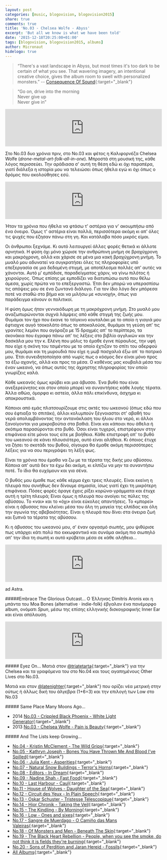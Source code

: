 ```yaml
---
layout: post
categories: [music, blogovision, blogovision2015]
share: true
comments: true
title: 'No.03 - Chelsea Wolfe - Abyss'
excerpt: 'But all we know is what we have been told'
date: '2015-12-18T20:25:00+01:00'
tags: [blogovision, blogovision2015, albums]
author: Micronaut
hidelogo: true
---
```

>&ldquo;There's a vast landscape in Abyss, but most times it's too dark to be certain of what you see. That wavering imagery, an intentional creative choice, gives the album room to swell with personalized monsters.&rdquo; -- [Consequence Of Sound](http://consequenceofsound.net/2015/07/album-review-chelsea-wolfe-abyss/){:target="_blank"}

>&ldquo;Go on, drive into the morning<br/>
>Never give up<br/>
>Never give in&rdquo;<br/>

<iframe style="border: 0; width: 100%; height: 120px;" src="https://bandcamp.com/EmbeddedPlayer/album=3091200220/size=large/bgcol=ffffff/linkcol=0687f5/tracklist=false/artwork=small/track=468914127/transparent=true/" seamless><a href="http://chelseawolfe.bandcamp.com/album/abyss">Abyss by CHELSEA WOLFE</a></iframe>

Στο No.03 δυο χρόνια πριν, στο Νο.03 και φέτος η Καλιφορνέζα Chelsea Wolfe (*drone-metal-art-folk-all-in-one*). Μπροστά στη μουσική της, κάθε λόγος περισσεύει. Την αράδιασα σ' αυτή τη θέση εδώ κι όχι παραπέρα, γιατί διάλεξα η ιστορία μου να τελειώσει όπως ήθελα εγώ κι όχι όπως ο δρόμος που ακολούθησες εσύ.

<iframe style="border: 0; width: 100%; height: 120px;" src="https://bandcamp.com/EmbeddedPlayer/album=3091200220/size=large/bgcol=ffffff/linkcol=0687f5/tracklist=false/artwork=small/track=2697170462/transparent=true/" seamless><a href="http://chelseawolfe.bandcamp.com/album/abyss">Abyss by CHELSEA WOLFE</a></iframe>

Ήταν τα χρόνια που ήθελα να φτάσω τ' αστέρια για ν' ακουμπήσω από ένα όνειρο. Όμως τ' αστέρια είναι πολλά, περισσότερα ακόμη κι απ' όλες τις ψυχές που έζησαν πάνω στη γη. Και κατάλαβα πόσο μικρός είμαι.

Οι άνθρωποι ξεχνάμε. Κι αυτό λειτουργεί άλλες φορές θετικά κι άλλοτε αρνητικά. Η φύση όχι μόνο χώρισε την ανθρώπινη μνήμη σε βραχύχρονη και μακρόχρονη, αλλά και χάρισε σε μένα μια κακή βραχύχρονη μνήμη. Το μυαλό μου αδυνατεί να συγκρατήσει  όλες τις πληροφορίες υπό επεξεργασία σε μια δεδομένη στιγμή, με αποτέλεσμα πολλές απ' αυτές να χάνονται. Αυτό μ' εμπόδισε, παραδείγματος χάριν, να γίνω πιλότος ή χειρούργος. Όπως επίσης με εμποδίζει να διατυπώσω αυτό που θέλω άμεσα, χωρίς πρώτα να το επεξεργαστώ. Έτσι δεν μπορώ να υπερασπίσω τις απόψεις μου σε ένα ζωντανό διάλογο. Για τον ίδιο λόγο δεν μπόρεσα ποτέ να σταθώ στο βήμα και να μιλήσω με «συνοχή», όπως για παράδειγμα κάνουν οι πολιτικοί. 

Η φύση όμως ήταν γενναιόδωρη με τη μακρόχρονη μνήμη. Στο μυαλό μου αναζωπυρώνονται συχνά λάμψεις από κάθε στιγμή της ζωής μου. Θυμάμαι τον ήχο που έκανε το τσίγκινο κουταλάκι με το οποίο η γιαγιά μου έφτιαχνε αυγό τσοκολάτο όπως το αποκαλούσε, θυμάμαι τη γεύση απ' τις γρανίτες λεμόνι που αγόραζα με 15 δραχμές απ' το περίπτερο, τα σκονάκια που έγραφα πάνω απ' τις λέξεις στο βιβλίο αγγλικών και την δασκάλα μου την κ. Ελένη που μόλις το έμαθε έγινε πύραυλος, την υφή που είχε η σκόνη του τσιμέντου με το οποίο έχτιζαν το σπίτι του αδερφού μου, θυμάμαι και τη μυρουδιά που είχε η μωβ πασχαλιά έξω απ΄ το πατρικό μου. Έτσι συνειδητοποίησα από νωρίς πως ο κόσμος δεν είναι μόνο προς τα έξω αχανής, αλλά και προς τα μέσα. Ο καθένας μας κουβαλά μέσα του έναν ωκεανό, να όπως αυτός της άχρηστης πληροφορίας τον οποίο γνωρίζεις καλά. 

Κάθε ωκεανός όμως κρύβει και μια άβυσσο. Ένα βυθό που είναι ανεξερεύνητος και στον οποίο μπορεί να συναντήσεις κάθε λογής τέρατα. Άλλα αθώα, όμορφα κι αστεία, άλλα πάλι επικίνδυνα, άσχημα κι αποκρουστικά.

Κάποιοι από εμάς πλατσουρίζουμε στις ακτές του ωκεανού (όπως εδώ που σου έφτιαξα το σπιτάκι), άλλοι κολυμπούν ξέγνοιαστοι στ' αβαθή του νερά απολαμβάνοντας την αντανάκλαση του ήλιου στο νερό, κι άλλοι ξανοίγονται για μακροβούτια στα βαθιά. Είναι και κάποιοι που άθελα ή σκόπιμα παρασύρονται στο βυθό. Όσοι είναι τυχεροί, επιστρέφουν στην επιφάνεια είτε μόνοι τους είτε με βοήθεια. Κάθε επιστροφή απ' το βυθό του ωκεανού σε κάνει πλουσιότερο, αυτό είναι αλήθεια. Κι όποιος έτυχε να ζήσει το σκοτάδι του βυθού, σίγουρα θα έμαθε ακόμη περισσότερες λέξεις για να σου περιγράψει τη λέξη φως.

Είναι τα χρόνια που έμαθα να ζω με τα τέρατα της δικής μου αβύσσου.  Κάποια απ' αυτά δεν τα έχω δει ακόμη, κι ελπίζω να μην τα συναντήσω ποτέ. Το ίδιο θα ευχόμουν και για σένα.

Ο βυθός μου έμαθε πως κάθε κέρμα έχει τρεις πλευρές. Είναι εκείνη η πλευρά που συνήθως δεν δίνουμε σημασία, ίσως γιατί έχει τη μικρότερη επιφάνεια. Πόσες φορές άραγε έχεις ρίξει κορώνα-γράμματα και έτυχε αυτή η τρίτη πλευρά; Είναι όμως η πλευρά που ανοίγει τις πύλες της αβύσσου. Το «ναι» και το «όχι» είναι εύκολες απαντήσεις. Το «μπορεί» είναι η άβυσσος που κλείνει μέσα του όλη τη μαγεία της ελπίδας και όλη την αγωνία της αβεβαιότητας. Είναι η πλευρά που δίνει στα όνειρα ζωή και ξυπνά τα τέρατα της αβύσσου. 

Κι η άβυσσος του ωκεανού μου, σ' έναν οργασμό σιωπής, μου ψιθύρισε πως υπάρχει κάτι πολύ πιο εκκωφαντικό και συνάμα ακόμη πιο σιωπηλό απ' την ίδια τη σιωπή κι αυτό κρύβεται μέσα σε κάθε αλήθεια...

<iframe style="border: 0; width: 100%; height: 120px;" src="https://bandcamp.com/EmbeddedPlayer/album=3091200220/size=large/bgcol=ffffff/linkcol=0687f5/tracklist=false/artwork=small/track=1850889645/transparent=true/" seamless><a href="http://chelseawolfe.bandcamp.com/album/abyss">Abyss by CHELSEA WOLFE</a></iframe>

ad Astra.

<div class="text-divider"></div>

#####Embrace The Glorious Outcast...
Ο Έλληνας Dimitris Aronis και η μπάντα του Moa Bones (alternative · indie-folk) έβγαλαν ένα πανέμορφο album, ονόματι *Spun*, μέσω της επίσης ελληνικής δισκογραφικής Inner Ear και είναι απόλαυση. 

<iframe style="border: 0; width: 100%; height: 120px;" src="https://bandcamp.com/EmbeddedPlayer/album=1953590129/size=large/bgcol=ffffff/linkcol=0687f5/tracklist=false/artwork=small/track=2676037705/transparent=true/" seamless><a href="http://innerear.bandcamp.com/album/spun">Spun by Moa Bones</a></iframe>

<div class="text-divider"></div>

#####<i class="fa fa-hand-o-right"></i> Eyez Οn...
Ματιά στον [@triatetarta](https://triatetarta.wordpress.com/2015/12/18/%CF%84%CF%81%CE%AF%CE%B1-%CE%BF%CE%B9-%CE%B6%CF%89%CE%AD%CF%82-%CF%84%CF%89%CE%BD-%CE%AC%CE%BB%CE%BB%CF%89%CE%BD/){:target="_blank"} για την Chelsea και τα γραφόμενα του στο Νο.04 και τους αγαπημένους Other Lives στο Νο.03.

Ματιά και στον [@latenighter](http://latenighters-show.tumblr.com/post/135436706726/blogovision-2015-no-03){:target="_blank"} που ορίζει νέα μετρική στην ούτως ή άλλως δική του άλγεβρα (1+6=3) και την επιλογή των Low στο Νο.03

#####<i class="fa fa-hand-o-right"></i> Same Place Many Moons Ago...
* 2014 [No.03 - Crippled Black Phoenix - White Light Generator](/music/blogovision/blogovision2014/blogovision2014-no03/){:target="_blank"}
* 2013 [No.03 - Chelsea Wolfe - Pain is Beauty](/music/blogovision/blogovision2013/blogovision2013-no03/){:target="_blank"}

#####<i class="fa fa-hand-o-right"></i> And The Lists keep Growing...
* [No.04 - Kristin McClement - The Wild Grips](/music/blogovision/blogovision2015/blogovision2015-no04/){:target="_blank"}
* [No.05 - Kathryn Joseph - Bones You Have Thrown Me And Blood I've Spilled](/music/blogovision/blogovision2015/blogovision2015-no05/){:target="_blank"}
* [No.06 - Julia Kent - Asperities](/music/blogovision/blogovision2015/blogovision2015-no06/){:target="_blank"}
* [No.07 - Natural Snow Buildings - Terror's Horns](/music/blogovision/blogovision2015/blogovision2015-no07/){:target="_blank"}
* [No.08 - Editors - In Dream](/music/blogovision/blogovision2015/blogovision2015-no08/){:target="_blank"}
* [No.09 - Nadine Shah - Fast Food](/music/blogovision/blogovision2015/blogovision2015-no09/){:target="_blank"}
* [No.10 - Last Harbour - Caul](/music/blogovision/blogovision2015/blogovision2015-no10/){:target="_blank"}
* [No.11 - House of Wolves - Daughter of the Sea](/music/blogovision/blogovision2015/blogovision2015-no11/){:target="_blank"}
* [No.12 - Circuit des Yeux - In Plain Speech](/music/blogovision/blogovision2015/blogovision2015-no12/){:target="_blank"}
* [No.13 - Oskar Schuster - Tristesse Télescopique](/music/blogovision/blogovision2015/blogovision2015-no13/){:target="_blank"}
* [No.14 - Hior Chronik - Taking the Veil](/music/blogovision/blogovision2015/blogovision2015-no14/){:target="_blank"}
* [No.15 - The Kindling - By Morning](/music/blogovision/blogovision2015/blogovision2015-no15/){:target="_blank"}
* [No.16 - Low - Ones and sixes](/music/blogovision/blogovision2015/blogovision2015-no16/){:target="_blank"}
* [No.17 - Sangre de Muerdago - O Camiño das Mans Valeiras](/music/blogovision/blogovision2015/blogovision2015-no17/){:target="_blank"}
* [No.18 - Of Monsters and Men - Beneath The Skin](/music/blogovision/blogovision2015/blogovision2015-no18/){:target="_blank"}
* [No.19 - The Black Heart Rebellion - People, when you see the smoke, do not think it is fields they're burning](/music/blogovision/blogovision2015/blogovision2015-no19/){:target="_blank"}
* [No.20 - Sons of Perdition and Jaran Hereid - Fossils](/music/blogovision/blogovision2015/blogovision2015-no20/){:target="_blank"}
* [All Albums](/music/new-albums-2015/){:target="_blank"}